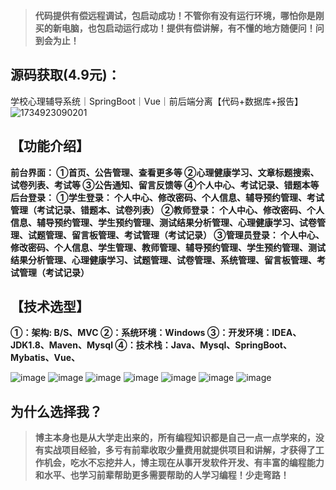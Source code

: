 
> **代码提供有偿远程调试，包启动成功！不管你有没有运行环境，哪怕你是刚买的新电脑，也包启动运行成功！提供有偿讲解，有不懂的地方随便问！问到会为止！**
## 源码获取(4.9元)：
学校心理辅导系统｜SpringBoot｜Vue｜前后端分离【代码+数据库+报告】
![1734923090201](https://github.com/user-attachments/assets/a0520fe2-56c1-4633-8f0d-b2fc9cd75e5e)

## 【功能介绍】
**前台界面：
①首页、公告管理、查看更多等
②心理健康学习、文章标题搜索、试卷列表、考试等
③公告通知、留言反馈等
④个人中心、考试记录、错题本等
后台登录：
①学生登录：
个人中心、修改密码、个人信息、辅导预约管理、考试管理（考试记录、错题本、试卷列表）
②教师登录：
个人中心、修改密码、个人信息、辅导预约管理、学生预约管理、测试结果分析管理、心理健康学习、试卷管理、试题管理、留言板管理、考试管理（考试记录）
③管理员登录：
个人中心、修改密码、个人信息、学生管理、教师管理、辅导预约管理、学生预约管理、测试结果分析管理、心理健康学习、试题管理、试卷管理、系统管理、留言板管理、考试管理（考试记录）**
## 【技术选型】
**①：架构: B/S、MVC
②：系统环境：Windows
③：开发环境：IDEA、JDK1.8、Maven、Mysql
④：技术栈：Java、Mysql、SpringBoot、Mybatis、Vue、**

![image](https://github.com/user-attachments/assets/3ac2f31b-836a-4ae8-bbba-9a2e96ec76c7)
![image](https://github.com/user-attachments/assets/8ec3b558-9af0-4a9b-8783-d252833be655)
![image](https://github.com/user-attachments/assets/f691c3c9-0721-43b0-8420-d9e3af280f94)
![image](https://github.com/user-attachments/assets/23ab16fa-38a3-4c09-a24e-4f66af0087f6)
![image](https://github.com/user-attachments/assets/97a3d297-6d37-4b8b-af39-f61203659ba2)
![image](https://github.com/user-attachments/assets/c817e2be-0b48-439a-a9fc-8320f7c03755)
![image](https://github.com/user-attachments/assets/70b61fdb-0c52-4aa3-88af-a92964be6d02)

## 为什么选择我？

> **博主本身也是从大学走出来的，所有编程知识都是自己一点一点学来的，没有实战项目经验，多亏有前辈收取少量费用就提供项目和讲解，才获得了工作机会，吃水不忘挖井人，博主现在从事开发软件开发、有丰富的编程能力和水平、也学习前辈帮助更多需要帮助的人学习编程！少走弯路！**


